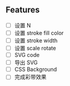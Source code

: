 ## Features

- [ ] 设置 N
- [ ] 设置 stroke fill color
- [ ] 设置 stroke width
- [ ] 设置 scale rotate
- [ ] SVG code
- [ ] 导出 SVG
- [ ] CSS Background
- [ ] 完成彩带效果
